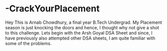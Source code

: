 # -CrackYourPlacement
Hey This is Arnab Chowdhury, a final year B.Tech Undergrad. My Placement season is just knocking the doors and hence, I thought why not give a shot to this challenge. Lets begin with the Arsh Goyal DSA Sheet and since, I have previously also attempted other DSA sheets, I am quite familiar with some of the problems.
